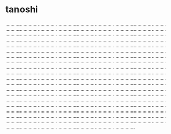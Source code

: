# tanoshi

........................................................................................................................................................................................................................................................................................................................................................................................................................................................................................................................................................................................................................................................................................................................................................................................................................................................................................................................................................................................................................................................................................................................................................................................................................................................................................................................................................................................................................................................................................................................................................................................................................................................................................................................................................................................................................................................................................................................................................................................................................................................................................................................................................................................................................................................................................................................................................................................................................................................................................................................................................